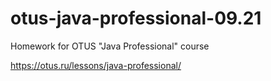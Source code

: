 # otus-java-professional-09.21
Homework for OTUS "Java Professional" course

https://otus.ru/lessons/java-professional/
